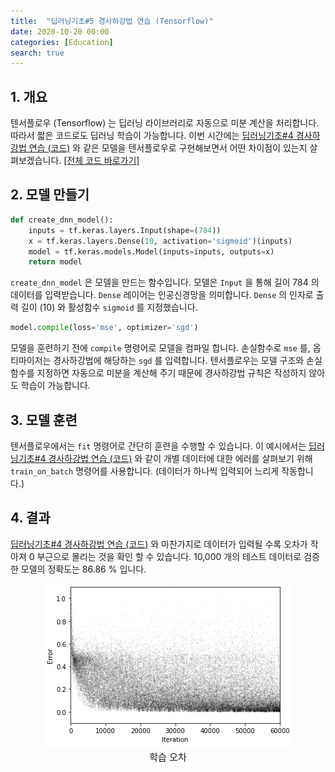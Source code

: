 ```yaml
---
title:  "딥러닝기초#5 경사하강법 연습 (Tensorflow)"
date: 2020-10-20 00:00
categories: [Education]
search: true
---
```

## 1. 개요
텐서플로우 (Tensorflow) 는 딥러닝 라이브러리로 자동으로 미분 계산을 처리합니다. 따라서 짧은 코드로도 딥러닝 학습이 가능합니다. 이번 시간에는 [딥러닝기초#4 경사하강법 연습 (코드)](..\04_gd_exercise_code) 와 같은 모델을 텐서플로우로 구현해보면서 어떤 차이점이 있는지 살펴보겠습니다. <a href="https://github.com/phykn/example_code/blob/main/dl_basic/mnist_gd_tf.ipynb">[전체 코드 바로가기]</a>

## 2. 모델 만들기
```python
def create_dnn_model():
    inputs = tf.keras.layers.Input(shape=(784))
    x = tf.keras.layers.Dense(10, activation='sigmoid')(inputs)
    model = tf.keras.models.Model(inputs=inputs, outputs=x)    
    return model
```
`create_dnn_model` 은 모델을 만드는 함수입니다. 모델은 `Input` 을 통해 길이 784 의 데이터를 입력받습니다. `Dense` 레이어는 인공신경망을 의미합니다. `Dense` 의 인자로 출력 길이 (10) 와 활성함수 `sigmoid` 를 지정했습니다. 

```python
model.compile(loss='mse', optimizer='sgd')
```
모델을 훈련하기 전에 `compile` 명령어로 모델을 컴파일 합니다. 손실함수로 `mse` 를, 옵티마이저는 경사하강법에 해당하는 `sgd` 를 입력합니다. 텐서플로우는 모델 구조와 손실함수를 지정하면 자동으로 미분을 계산해 주기 때문에 경사하강법 규칙은 작성하지 않아도 학습이 가능합니다.

## 3. 모델 훈련
텐서플로우에서는 `fit` 명령어로 간단히 훈련을 수행할 수 있습니다. 이 예시에서는 [딥러닝기초#4 경사하강법 연습 (코드)](..\04_gd_exercise_code) 와 같이 개별 데이터에 대한 에러를 살펴보기 위해 `train_on_batch` 명령어를 사용합니다. (데이터가 하나씩 입력되어 느리게 작동합니다.)

## 4. 결과
[딥러닝기초#4 경사하강법 연습 (코드)](..\04_gd_exercise_code) 와 마찬가지로 데이터가 입력될 수록 오차가 작아져 0 부근으로 몰리는 것을 확인 할 수 있습니다. 10,000 개의 테스트 데이터로 검증한 모델의 정확도는 86.86 % 입니다.

<center><img src="/assets/images/education/graph_tf.png"></center>
<center style="font-size:15px">학습 오차</center><br>